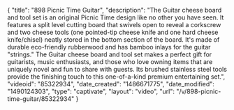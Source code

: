 {
    "title": "898 Picnic Time Guitar",
    "description": "The Guitar cheese board and tool set is an original Picnic Time design like no other you have seen. It features a split level cutting board that swivels open to reveal a corkscrew and two cheese tools (one pointed-tip cheese knife and one hard cheese knife\/chisel) neatly stored in the bottom section of the board. It's made of durable eco-friendly rubberwood and has bamboo inlays for the guitar \"strings.\" The Guitar cheese board and tool set makes a perfect gift for guitarists, music enthusiasts, and those who love owning items that are uniquely novel and fun to share with guests. Its brushed stainless steel tools provide the finishing touch to this one-of-a-kind premium entertaining set.",
    "videoid": "85322934",
    "date_created": "1486671775",
    "date_modified": "1490124303",
    "type": "captivate",
    "layout": "video",
    "url": "\/v\/898-picnic-time-guitar\/85322934"
}